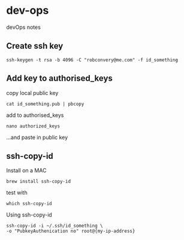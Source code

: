# dev-ops
devOps notes

## Create ssh key
```
ssh-keygen -t rsa -b 4096 -C "robconvery@me.com" -f id_something
```
## Add key to authorised_keys

copy local public key
```
cat id_something.pub | pbcopy 
```

add to authorised_keys
```
nano authorized_keys
```
...and paste in public key 

## ssh-copy-id
Install on a MAC
```
brew install ssh-copy-id
```

test with
```
which ssh-copy-id
``` 

Using ssh-copy-id
```
ssh-copy-id -i ~/.ssh/id_something \
-o "PubkeyAuthenication no" root@{my-ip-address}
```
